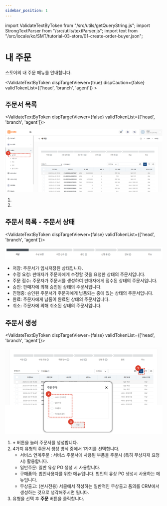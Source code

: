 ```yaml
---
sidebar_position: 1
---
```


import ValidateTextByToken from "/src/utils/getQueryString.js";
import StrongTextParser from "/src/utils/textParser.js";
import text from "/src/locale/ko/SMT/tutorial-03-store/01-create-order-buyer.json";

# 내 주문

스토어의 내 주문 메뉴를 안내합니다.

<ValidateTextByToken dispTargetViewer={true} dispCaution={false} validTokenList={['head', 'branch', 'agent']} ></ValidateTextByToken>

## 주문서 목록

<ValidateTextByToken dispTargetViewer={false} validTokenList={['head', 'branch', 'agent']}>

![001](./img/001.png)

1. <StrongTextParser text={text.list01} />
1. <StrongTextParser text={text.list02} />

</ValidateTextByToken>

## 주문서 목록 - 주문서 상태

<ValidateTextByToken dispTargetViewer={false} validTokenList={['head', 'branch', 'agent']}>

![010](./img/010.png)

- 저장: 주문서가 임시저장된 상태입니다.
- 수정 요청: 판매자가 주문자에게 수정할 것을 요청한 상태의 주문서입니다.
- 주문 접수: 주문자가 주문서를 생성하여 판매자에게 접수된 상태의 주문서입니다.
- 승인: 판매자에 의해 승인된 상태의 주문서입니다.
- 진행중: 승인된 주문서가 주문자에게 납품되는 중에 있는 상태의 주문서입니다.
- 완료: 주문자에게 납품이 완료된 상태의 주문서입니다.
- 취소: 주문자에 의해 취소된 상태의 주문서입니다.

</ValidateTextByToken>

## 주문서 생성

<ValidateTextByToken dispTargetViewer={false} validTokenList={['head', 'branch', 'agent']}>

![002](./img/002.png)

1. **+** 버튼을 눌러 주문서를 생성합니다.
1. 4가지 유형의 주문서 생성 방식 중에서 1가지를 선택합니다.
    - 서비스 연계주문 : 서비스 주문서에 사용된 부품을 주문시 (특히 무상자재 요청시) 활용합니다.
    - 일반주문: 일반 유상 PO 생성 시 사용합니다.
    - 구매품의: 법인사용자를 위한 메뉴입니다. 법인의 유상 PO 생성시 사용하는 메뉴입니다.
    - 무상출고: (본사전용) 서클에서 작성하는 일반적인 무상출고 품의를 CRM에서 생성하는 것으로 생각해주시면 됩니다.
1. 유형을 선택 후 **주문** 버튼을 클릭합니다.

</ValidateTextByToken>
